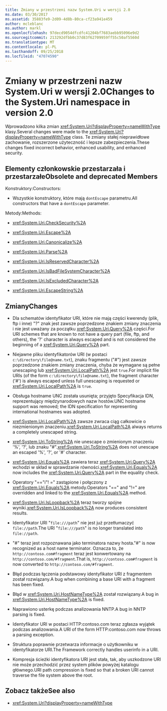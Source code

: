 ```yaml
---
title: Zmiany w przestrzeni nazw System.Uri w wersji 2.0
ms.date: 03/30/2017
ms.assetid: 35883fe9-2d09-4d8b-80ca-cf23a941e459
author: mcleblanc
ms.author: markl
ms.openlocfilehash: 97decd9054dfcdfc41204bf7683aebb95096e9d2
ms.sourcegitcommit: 213292dfbb0c37d83f62709959ff55c50af5560d
ms.translationtype: MT
ms.contentlocale: pl-PL
ms.lasthandoff: 09/25/2018
ms.locfileid: "47074590"
---
```

# <a name="changes-to-the-systemuri-namespace-in-version-20"></a><span data-ttu-id="c7092-102">Zmiany w przestrzeni nazw System.Uri w wersji 2.0</span><span class="sxs-lookup"><span data-stu-id="c7092-102">Changes to the System.Uri namespace in version 2.0</span></span>

<span data-ttu-id="c7092-103">Wprowadzono kilka zmian <xref:System.Uri?displayProperty=nameWithType> klasy.</span><span class="sxs-lookup"><span data-stu-id="c7092-103">Several changes were made to the <xref:System.Uri?displayProperty=nameWithType> class.</span></span> <span data-ttu-id="c7092-104">Te zmiany stałej nieprawidłowe zachowanie, rozszerzone użyteczność i lepsze zabezpieczenia.</span><span class="sxs-lookup"><span data-stu-id="c7092-104">These changes fixed incorrect behavior, enhanced usability, and enhanced security.</span></span>

## <a name="obsolete-and-deprecated-members"></a><span data-ttu-id="c7092-105">Elementy członkowskie przestarzała i przestarzałe</span><span class="sxs-lookup"><span data-stu-id="c7092-105">Obsolete and deprecated Members</span></span>

 <span data-ttu-id="c7092-106">Konstruktory:</span><span class="sxs-lookup"><span data-stu-id="c7092-106">Constructors:</span></span>

- <span data-ttu-id="c7092-107">Wszystkie konstruktory, które mają `dontEscape` parametru.</span><span class="sxs-lookup"><span data-stu-id="c7092-107">All constructors that have a `dontEscape` parameter.</span></span>

 <span data-ttu-id="c7092-108">Metody:</span><span class="sxs-lookup"><span data-stu-id="c7092-108">Methods:</span></span>

- <xref:System.Uri.CheckSecurity%2A>

- <xref:System.Uri.Escape%2A>

- <xref:System.Uri.Canonicalize%2A>

- <xref:System.Uri.Parse%2A>

- <xref:System.Uri.IsReservedCharacter%2A>

- <xref:System.Uri.IsBadFileSystemCharacter%2A>

- <xref:System.Uri.IsExcludedCharacter%2A>

- <xref:System.Uri.EscapeString%2A>

## <a name="changes"></a><span data-ttu-id="c7092-109">Zmiany</span><span class="sxs-lookup"><span data-stu-id="c7092-109">Changes</span></span>

- <span data-ttu-id="c7092-110">Dla schematów identyfikator URI, które nie mają części kwerendy (plik, ftp i inne) "?" znak jest zawsze poprzedzone znakiem zmiany znaczenia i nie jest uważany za początku <xref:System.Uri.Query%2A> części.</span><span class="sxs-lookup"><span data-stu-id="c7092-110">For URI schemes that are known to not have a query part (file, ftp, and others), the '?' character is always escaped and is not considered the beginning of a <xref:System.Uri.Query%2A> part.</span></span>

- <span data-ttu-id="c7092-111">Niejawne pliku identyfikatorów URI (w postaci `c:\directory\file@name.txt`), znaku fragmentu ("#") jest zawsze poprzedzone znakiem zmiany znaczenia, chyba że wymagane są pełne unescaping lub <xref:System.Uri.LocalPath%2A> jest `true`.</span><span class="sxs-lookup"><span data-stu-id="c7092-111">For implicit file URIs (of the form `c:\directory\file@name.txt`), the fragment character ('#') is always escaped unless full unescaping is requested or <xref:System.Uri.LocalPath%2A> is `true`.</span></span>

- <span data-ttu-id="c7092-112">Obsługa hostname UNC została usunięta; przyjęto Specyfikacja IDN, reprezentujący międzynarodowych nazw hostów.</span><span class="sxs-lookup"><span data-stu-id="c7092-112">UNC hostname support was removed; the IDN specification for representing international hostnames was adopted.</span></span>

- <span data-ttu-id="c7092-113"><xref:System.Uri.LocalPath%2A> zawsze zwraca ciąg całkowicie o niezmienionym znaczeniu.</span><span class="sxs-lookup"><span data-stu-id="c7092-113"><xref:System.Uri.LocalPath%2A> always returns a completely unescaped string.</span></span>

- <span data-ttu-id="c7092-114"><xref:System.Uri.ToString%2A> nie unescape o zmienionym znaczeniu '%', '?', lub znaku "#".</span><span class="sxs-lookup"><span data-stu-id="c7092-114"><xref:System.Uri.ToString%2A> does not unescape an escaped '%', '?', or '#' character.</span></span>

- <span data-ttu-id="c7092-115"><xref:System.Uri.Equals%2A> zawiera teraz <xref:System.Uri.Query%2A> wchodzi w skład w sprawdzanie równości.</span><span class="sxs-lookup"><span data-stu-id="c7092-115"><xref:System.Uri.Equals%2A> now includes the <xref:System.Uri.Query%2A> part in the equality check.</span></span>

- <span data-ttu-id="c7092-116">Operatory "=="i"! =" zastąpione i połączony z <xref:System.Uri.Equals%2A> metody.</span><span class="sxs-lookup"><span data-stu-id="c7092-116">Operators "==" and "!=" are overridden and linked to the <xref:System.Uri.Equals%2A> method.</span></span>

- <span data-ttu-id="c7092-117"><xref:System.Uri.IsLoopback%2A> teraz tworzy spójne wyniki.</span><span class="sxs-lookup"><span data-stu-id="c7092-117"><xref:System.Uri.IsLoopback%2A> now produces consistent results.</span></span>

- <span data-ttu-id="c7092-118">Identyfikator URI "`file:///path`" nie jest już przetłumaczyć `file://path`.</span><span class="sxs-lookup"><span data-stu-id="c7092-118">The URI "`file:///path`" is no longer translated into `file://path`.</span></span>

- <span data-ttu-id="c7092-119">"#" teraz jest rozpoznawana jako terminatora nazwy hosta.</span><span class="sxs-lookup"><span data-stu-id="c7092-119">"#" is now recognized as a host name terminator.</span></span> <span data-ttu-id="c7092-120">Oznacza to, że `http://contoso.com#fragment` teraz jest konwertowany na `http://contoso.com/#fragment`.</span><span class="sxs-lookup"><span data-stu-id="c7092-120">That is, `http://contoso.com#fragment` is now converted to `http://contoso.com/#fragment`.</span></span>

- <span data-ttu-id="c7092-121">Błąd podczas łączenia podstawowy identyfikator URI z fragmentem został rozwiązany.</span><span class="sxs-lookup"><span data-stu-id="c7092-121">A bug when combining a base URI with a fragment has been fixed.</span></span>

- <span data-ttu-id="c7092-122">Błąd w <xref:System.Uri.HostNameType%2A> został rozwiązany.</span><span class="sxs-lookup"><span data-stu-id="c7092-122">A bug in <xref:System.Uri.HostNameType%2A> is fixed.</span></span>

- <span data-ttu-id="c7092-123">Naprawiono usterkę podczas analizowania NNTP.</span><span class="sxs-lookup"><span data-stu-id="c7092-123">A bug in NNTP parsing is fixed.</span></span>

- <span data-ttu-id="c7092-124">Identyfikator URI w postaci HTTP:contoso.com teraz zgłasza wyjątek podczas analizowania.</span><span class="sxs-lookup"><span data-stu-id="c7092-124">A URI of the form HTTP:contoso.com now throws a parsing exception.</span></span>

- <span data-ttu-id="c7092-125">Struktura poprawnie przetwarza informacje o użytkowniku w identyfikatorze URI.</span><span class="sxs-lookup"><span data-stu-id="c7092-125">The Framework correctly handles userinfo in a URI.</span></span>

- <span data-ttu-id="c7092-126">Kompresja ścieżki identyfikatora URI jest stała, tak, aby uszkodzone URI nie może przechodzić przez system plików powyżej katalogu głównego.</span><span class="sxs-lookup"><span data-stu-id="c7092-126">URI path compression is fixed so that a broken URI cannot traverse the file system above the root.</span></span>

## <a name="see-also"></a><span data-ttu-id="c7092-127">Zobacz także</span><span class="sxs-lookup"><span data-stu-id="c7092-127">See also</span></span>

- <xref:System.Uri?displayProperty=nameWithType>
